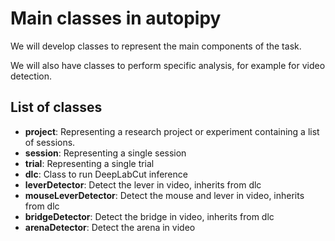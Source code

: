 # Main classes in autopipy

We will develop classes to represent the main components of the task.

We will also have classes to perform specific analysis, for example for video detection.

## List of classes

* **project**: Representing a research project or experiment containing a list of sessions.
* **session**: Representing a single session
* **trial**: Representing a single trial
* **dlc**: Class to run DeepLabCut inference
* **leverDetector**: Detect the lever in video, inherits from dlc
* **mouseLeverDetector**: Detect the mouse and lever in video, inherits from dlc
* **bridgeDetector**: Detect the bridge in video, inherits from dlc
* **arenaDetector**: Detect the arena in video
